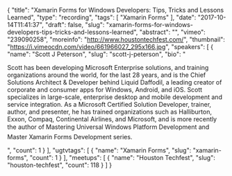 {
  "title": "Xamarin Forms for Windows Developers: Tips, Tricks and Lessons Learned",
  "type": "recording",
  "tags": [
    "Xamarin Forms"
  ],
  "date": "2017-10-14T11:41:37",
  "draft": false,
  "slug": "xamarin-forms-for-windows-developers-tips-tricks-and-lessons-learned",
  "abstract": "",
  "vimeo": "239090258",
  "moreinfo": "http://www.houstontechfest.com/",
  "thumbnail": "https://i.vimeocdn.com/video/661966027_295x166.jpg",
  "speakers": [
    {
      "name": "Scott J Peterson",
      "slug": "scott-j-peterson",
      "bio": "<p>Scott has been developing Microsoft Enterprise solutions, and training organizations around the world, for the last 28 years, and is the Chief Solutions Architect & Developer behind Liquid Daffodil, a leading creator of corporate and consumer apps for Windows, Android, and iOS. Scott specializes in large-scale, enterprise desktop and mobile development and service integration. As a Microsoft Certified Solution Developer, trainer, author, and presenter, he has trained organizations such as Halliburton, Exxon, Compaq, Continental Airlines, and Microsoft, and is more recently the author of Mastering Universal Windows Platform Development and Master Xamarin Forms Development series.</p>",
      "count": 1
    }
  ],
  "ugtvtags": [
    {
      "name": "Xamarin Forms",
      "slug": "xamarin-forms",
      "count": 1
    }
  ],
  "meetups": [
    {
      "name": "Houston Techfest",
      "slug": "houston-techfest",
      "count": 118
    }
  ]
}